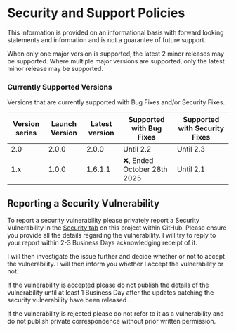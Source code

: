 # Security and Support Policies
This information is provided on an informational basis with forward looking statements and information and is not a guarantee of future support.

When only one major version is supported, the latest 2 minor releases may be supported. 
Where multiple major versions are supported, only the latest minor release may be supported.


### Currently Supported Versions
Versions that are currently supported with Bug Fixes and/or Security Fixes.

| Version series | Launch Version | Latest version | Supported with Bug Fixes | Supported with Security Fixes |
|--| --|--|--|--|
| 2.0 | 2.0.0 | 2.0.0 | Until 2.2 | Until 2.3 |
| 1.x | 1.0.0 | 1.6.1.1 | :x:, Ended October 28th 2025 | Until 2.1 |

## Reporting a Security Vulnerability

To report a security vulnerability please privately report a Security Vulnerability in the [Security tab](https://github.com/alastairlundy/CliInvoke/security) on this project within GitHub.
Please ensure you provide all the details regarding the vulnerability. I will try to reply to your report within 2-3 Business Days acknowledging receipt of it.

I will then investigate the issue further and decide whether or not to accept the vulnerability. I will then inform you whether I accept the vulnerability or not.

If the vulnerability is accepted please do not publish the details of the vulnerability until at least 1 Business Day after the updates patching the security vulnerability have been released .

If the vulnerability is rejected please do not refer to it as a vulnerability and do not publish private correspondence without prior written permission.

